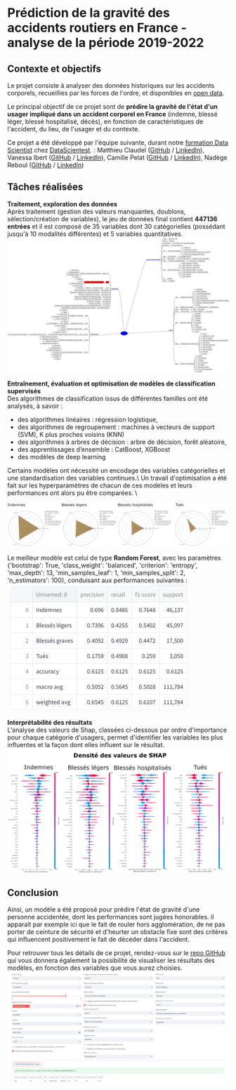 # Prédiction de la gravité des accidents routiers en France - analyse de la période 2019-2022


## Contexte et objectifs

Le projet consiste à analyser des données historiques sur les accidents corporels, recueillies par les forces de l'ordre, et disponibles en [open data](https://www.data.gouv.fr/fr/datasets/bases-de-donnees-annuelles-des-accidents-corporels-de-la-circulation-routiere-annees-de-2005-a-2022/). 

Le principal objectif de ce projet sont de **prédire la gravité de l'état d'un usager impliqué dans un accident corporel en France** (indemne, blessé léger, blessé hospitalisé, décès), en fonction de caractéristiques de l'accident, du lieu, de l'usager et du contexte.

Ce projet a été développé par l'équipe suivante, durant notre [formation Data Scientist](https://datascientest.com/en/data-scientist-course) chez [DataScientest](https://datascientest.com/). : Matthieu Claudel ([GitHub](https://github.com/matthieuclaudel) / [LinkedIn](http://www.linkedin.com/in/matthieu-claudel-8a927857)), Vanessa Ibert ([GitHub](https://github.com/Vanessa-DS) / [LinkedIn](http://www.linkedin.com/in/vanessa-ibert)), Camille Pelat ([GitHub](https://github.com/cpelat) / [LinkedIn](http://www.linkedin.com/in/camille-pelat-08a7b68a)), Nadège Reboul ([GitHub](https://github.com/Nadege-R) / [LinkedIn](http://www.linkedin.com/in/nadege-reboul))

## Tâches réalisées
**Traitement, exploration des données**  
Après traitement (gestion des valeurs manquantes, doublons, sélection/création de variables), le jeu de données final contient **447136 entrées** et il est composé de 35 variables dont 30 catégorielles (possédant jusqu'à 10 modalités différentes) et 5 variables quantitatives.
<img src="images/CarteMentale_ApresPrepro.jpeg?raw=true"/>

**Entraînement, évaluation et optimisation de modèles de classification supervisés**  
Des algorithmes de classification issus de différentes familles ont été analysés, à savoir :
* des algorithmes linéaires : régression logistique,
* des algorithmes de regroupement : machines à vecteurs de support (SVM), K plus proches voisins (KNN)
* des algorithmes à arbres de décision : arbre de décision, forêt aléatoire,
* des apprentissages d’ensemble : CatBoost, XGBoost
* des modèles de deep learning 

Certains modèles ont nécessité un encodage des variables catégorielles et une standardisation des variables continues.\ 
Un travail d'optimisation a été fait sur les hyperparamètres de chacun de ces modèles et leurs performances ont alors pu être comparées. \

<img src="images/ComparaisonPerformances.png?raw=true"/>

Le meilleur modèle est celui de type **Random Forest**, avec les paramètres {'bootstrap': True, 'class_weight': 'balanced', 'criterion': 'entropy', 'max_depth': 13, 'min_samples_leaf': 1, 'min_samples_split': 2, 'n_estimators': 100}, conduisant aux performances suivantes :
<img src="images/RF_classifreport.jpg?raw=true"/>


**Interprétabilité des résultats**  
L'analyse des valeurs de Shap, classées ci-dessous par ordre d'importance pour chaque catégorie d'usagers, permet d'identifier les variables les plus influentes et la façon dont elles influent sur le résultat.
<img src="images/SHAP_Rf.jpg?raw=true"/>

## Conclusion
Ainsi, un modèle a été proposé pour prédire l'état de gravité d'une personne accidentée, dont les performances sont jugées honorables. 
il apparaît par exemple ici que le fait de rouler hors agglomération, de ne pas porter de ceinture de sécurité et d'heurter un obstacle fixe sont des critères qui influencent positivement le fait de décéder dans l'accident. 

Pour retrouver tous les détails de ce projet, rendez-vous sur le  [repo GitHub](https://github.com/Nadege-R/Gravite-des-accidents-routiers) qui vous donnera également la possibilité de visualiser les résultats des modèles, en fonction des variables que vous aurez choisies.
<img src="images/Modeles_gravite.png?raw=true"/>